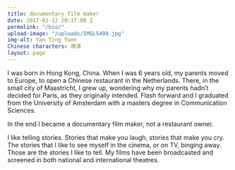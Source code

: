 ```yaml
---
title: documentary film maker
date: 2017-01-12 20:37:00 Z
permalink: "/bio/"
upload-image: "/uploads/IMGL5499.jpg"
img-alt: Yan Ting Yuen
Chinese characters: 導演
layout: page
---
```


I was born in Hong Kong, China. When I was 6 years old, my parents moved to Europe, to open a Chinese restaurant in the Netherlands. There, in the small city of Maastricht, I grew up, wondering why my parents hadn’t decided for Paris, as they originally intended. Flash forward and I graduated from the University of Amsterdam with a masters degree in Communication Sciences.

In the end I became a documentary film maker, not a restaurant owner.

I like telling stories. Stories that make you laugh, stories that make you cry. The stories that I like to see myself in the cinema, or on TV, binging away. Those are the stories I like to tell. My films have been broadcasted and screened in both national and international theatres.